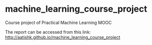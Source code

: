 machine_learning_course_project
===============================

Course project of Practical Machine Learning MOOC

The report can be accessed from this link: http://aatishk.github.io/machine_learning_course_project
